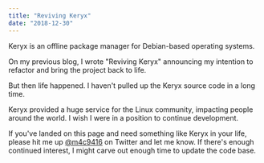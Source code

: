 ```yaml
---
title: "Reviving Keryx"
date: "2018-12-30"
---
```


Keryx is an offline package manager for Debian-based operating systems.

On my previous blog, I wrote "Reviving Keryx" announcing my intention to refactor and bring the project back to life.

But then life happened. I haven't pulled up the Keryx source code in a long time.

Keryx provided a huge service for the Linux community, impacting people around the world. I wish I were in a position 
to continue development.

If you've landed on this page and need something like Keryx in your life, please hit me up 
[@m4c9416](https://twitter.com/m4c9416) on Twitter and let me know. If there's enough continued interest, I might 
carve out enough time to update the code base.